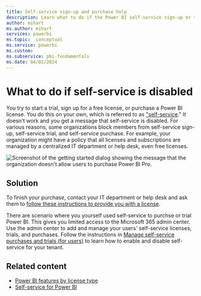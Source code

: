 ```yaml
---
title: Self-service sign-up and purchase help
description: Learn what to do if the Power BI self-service sign-up or the self-service purchase feature is disabled.
author: mihart
ms.author: mihart
services: powerbi
ms.topic:  conceptual
ms.service: powerbi
ms.custom:
ms.subservice: pbi-fundamentals
ms.date: 04/02/2024
---
```

# What to do if self-service is disabled

You try to start a trial, sign up for a free license, or purchase a Power BI license. You do this on your own, which is referred to as ["self-service]()." It doesn't work and you get a message that self-service is disabled. For various reasons, some organizations block members from self-service sign-up, self-service trial, and self-service purchase. For example, your organization might have a policy that all licenses and subscriptions are managed by a centralized IT department or help desk, even free licenses.

![Screenshot of the getting started dialog showing the message that the organization doesn't allow users to purchase Power BI Pro.](media/service-self-service-purchase-help/power-bi-error.png)

## Solution
To finish your purchase, contact your IT department or help desk and ask them to [follow these instructions to provide you with a license](/microsoft-365/commerce/subscriptions/manage-self-service-purchases-admins).

There are scenario where you yourself used self-service to purchse or trial Power BI. This gives you limited access to the Microsoft 365 admin center. Use the admin center to add and manage your users' self-service licenses, trials, and purchases. Follow the instructions in [Manage self-service purchases and trials (for users)](microsoft-365/commerce/subscriptions/manage-self-service-purchases-users) to learn how to enable and disable self-service for your tenant. 

## Related content

- [Power BI features by license type](service-features-license-type.md)
- [Self-service for Power BI](service-self-service-signup-purchase-for-power-bi.md)